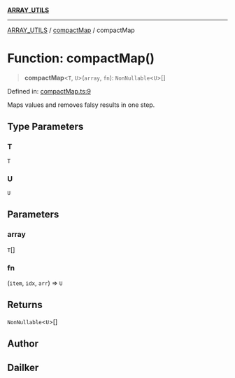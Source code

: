 [**ARRAY_UTILS**](../../README.md)

***

[ARRAY_UTILS](../../README.md) / [compactMap](../README.md) / compactMap

# Function: compactMap()

> **compactMap**\<`T`, `U`\>(`array`, `fn`): `NonNullable`\<`U`\>[]

Defined in: [compactMap.ts:9](https://github.com/dailker/everyutil/blob/2581c2d178bc530a012cdac45251b2404ba4d9ac/src/array/compactMap.ts#L9)

Maps values and removes falsy results in one step.

## Type Parameters

### T

`T`

### U

`U`

## Parameters

### array

`T`[]

### fn

(`item`, `idx`, `arr`) => `U`

## Returns

`NonNullable`\<`U`\>[]

## Author

## Dailker
